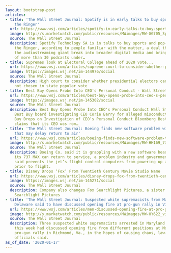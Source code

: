 ```yaml
---
layout: bootstrap-post
articles:
- title: 'The Wall Street Journal: Spotify is in early talks to buy sports outlet
    the Ringer'
  url: https://www.wsj.com/articles/spotify-in-early-talks-to-buy-sports-and-pop-culture-outlet-the-ringer-11579302564
  image: http://s.marketwatch.com/public/resources/MWimages/MW-GG705_Spotif_ZG_20180403135927.jpg
  source: The Wall Street Journal
  description: Spotify Technology SA is in talks to buy sports and pop-culture outlet
    the Ringer, according to people familiar with the matter, a deal that would let
    the audiostreaming giant break into broader digital media and bring a network
    of more than 30 podcasts under…
- title: Supremes look at Electoral College ahead of 2020 vote...
  url: https://www.wsj.com/articles/supreme-court-to-consider-whether-presidential-electors-can-vote-for-candidate-not-chosen-in-state-popular-vote-11579293850
  image: https://images.wsj.net/im-144976/social
  source: The Wall Street Journal
  description: High court to consider whether presidential electors can vote for candidate
    not chosen in state popular vote
- title: Best Buy Opens Probe Into CEO's Personal Conduct - Wall Street Journal
  url: https://www.wsj.com/articles/best-buy-opens-probe-into-ceo-s-personal-conduct-11579294620
  image: https://images.wsj.net/im-145302/social
  source: The Wall Street Journal
  description: Best Buy Opens Probe Into CEO's Personal Conduct Wall Street Journal
    Best Buy board investigating CEO Corie Barry for alleged misconduct CNBC Best
    Buy Drops on Investigation of CEO’s Personal Conduct Bloomberg Best Buy investigates
    claims that its CEO was rom…
- title: 'The Wall Street Journal: Boeing finds new software problem with 737 MAX
    that may delay return to air'
  url: https://www.wsj.com/articles/boeing-finds-new-software-problem-that-could-complicate-737-max-return-11579290347?mod=searchresults&amp;page=1&amp;pos=1
  image: http://s.marketwatch.com/public/resources/MWimages/MW-HH169_737_Gr_ZG_20190408135513.jpg
  source: The Wall Street Journal
  description: Boeing Co. said it is grappling with a new software headache before
    its 737 MAX can return to service, a problem industry and government officials
    said prevents the jet’s flight-control computers from powering up as required
    prior to flight.
- title: Disney Drops ‘Fox’ From Twentieth Century Movie Studio Name
  url: https://www.wsj.com/articles/disney-drops-fox-from-twentieth-century-movie-studio-name-11579290365
  image: https://images.wsj.net/im-145271/social
  source: The Wall Street Journal
  description: Company also changes Fox Searchlight Pictures, a sister studio, to
    Searchlight Pictures
- title: 'The Wall Street Journal: Suspected white supremacists from Maryland and
    Delaware said to have discussed opening fire at pro-gun rally in Virginia'
  url: https://www.wsj.com/articles/men-discussed-opening-fire-at-pro-gun-rally-in-richmond-officials-say-11579291691?mod=mktw
  image: http://s.marketwatch.com/public/resources/MWimages/MW-HY622_virgin_ZG_20200117152657.jpg
  source: The Wall Street Journal
  description: Three suspected white supremacists arrested in Maryland and Delaware
    this week had discussed opening fire from different positions at Monday’s planned
    pro-gun rally in Richmond, Va., in the hopes of causing chaos, law-enforcement
    officials said.
as_of_date: '2020-01-17'
---
```


